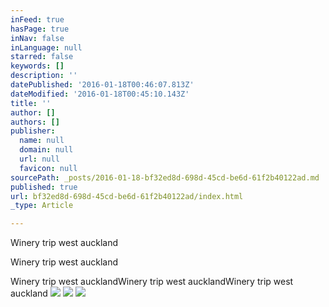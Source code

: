 ```yaml
---
inFeed: true
hasPage: true
inNav: false
inLanguage: null
starred: false
keywords: []
description: ''
datePublished: '2016-01-18T00:46:07.813Z'
dateModified: '2016-01-18T00:45:10.143Z'
title: ''
author: []
authors: []
publisher:
  name: null
  domain: null
  url: null
  favicon: null
sourcePath: _posts/2016-01-18-bf32ed8d-698d-45cd-be6d-61f2b40122ad.md
published: true
url: bf32ed8d-698d-45cd-be6d-61f2b40122ad/index.html
_type: Article

---
```

Winery trip west auckland

Winery trip west auckland

Winery trip west aucklandWinery trip west aucklandWinery trip west auckland
![](https://the-grid-user-content.s3-us-west-2.amazonaws.com/58bacb99-010f-422d-acaa-09a4280dbb41.JPG)
![](https://the-grid-user-content.s3-us-west-2.amazonaws.com/7c23bc17-6036-401b-9bc4-384a378b0264.JPG)
![](https://the-grid-user-content.s3-us-west-2.amazonaws.com/d33df04e-c941-47a2-8037-d1cc90c30390.JPG)